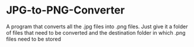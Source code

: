 # JPG-to-PNG-Converter
A program that converts all the .jpg files into .png files.
Just give it a folder of files that need to be converted and the destination folder in which .png files need to be stored
